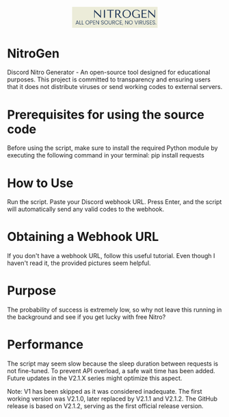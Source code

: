 <p align="center">
  <img src="NitroGen.png" alt="NitroGen Logo" width="200"/>
</p>

# NitroGen
Discord Nitro Generator - An open-source tool designed for educational purposes. This project is committed to transparency and ensuring users that it does not distribute viruses or send working codes to external servers.

# Prerequisites for using the source code
Before using the script, make sure to install the required Python module by executing the following command in your terminal:
pip install requests

# How to Use
Run the script.
Paste your Discord webhook URL.
Press Enter, and the script will automatically send any valid codes to the webhook.

# Obtaining a Webhook URL
If you don't have a webhook URL, follow this useful tutorial. Even though I haven't read it, the provided pictures seem helpful.

# Purpose
The probability of success is extremely low, so why not leave this running in the background and see if you get lucky with free Nitro?

# Performance
The script may seem slow because the sleep duration between requests is not fine-tuned. To prevent API overload, a safe wait time has been added. Future updates in the V2.1.X series might optimize this aspect.

Note: V1 has been skipped as it was considered inadequate. The first working version was V2.1.0, later replaced by V2.1.1 and V2.1.2. The GitHub release is based on V2.1.2, serving as the first official release version.
